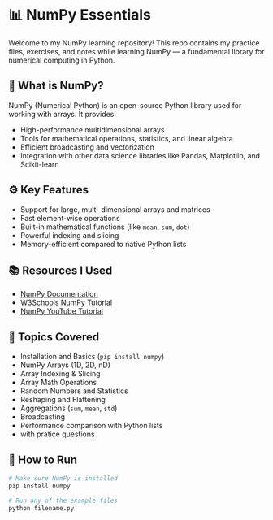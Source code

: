 # 📊 NumPy Essentials

Welcome to my NumPy learning repository! This repo contains my practice files, exercises, and notes while learning NumPy — a fundamental library for numerical computing in Python.

## 📌 What is NumPy?

NumPy (Numerical Python) is an open-source Python library used for working with arrays. It provides:

- High-performance multidimensional arrays
- Tools for mathematical operations, statistics, and linear algebra
- Efficient broadcasting and vectorization
- Integration with other data science libraries like Pandas, Matplotlib, and Scikit-learn

## ⚙️ Key Features

- Support for large, multi-dimensional arrays and matrices
- Fast element-wise operations
- Built-in mathematical functions (like `mean`, `sum`, `dot`)
- Powerful indexing and slicing
- Memory-efficient compared to native Python lists

## 📚 Resources I Used

- [NumPy Documentation](https://numpy.org/learn/)
- [W3Schools NumPy Tutorial](https://www.w3schools.com/python/numpy/)
- [NumPy YouTube Tutorial ](https://youtu.be/-TYSM0CDA4c?feature=shared)

## 🧠 Topics Covered

- Installation and Basics (`pip install numpy`)
- NumPy Arrays (1D, 2D, nD)
- Array Indexing & Slicing
- Array Math Operations
- Random Numbers and Statistics
- Reshaping and Flattening
- Aggregations (`sum`, `mean`, `std`)
- Broadcasting
- Performance comparison with Python lists
- with pratice questions

## 🚀 How to Run

```bash
# Make sure NumPy is installed
pip install numpy

# Run any of the example files
python filename.py
